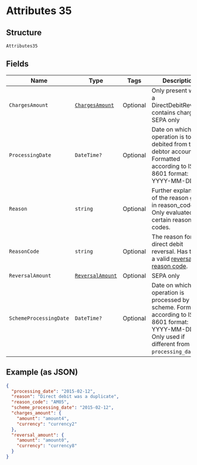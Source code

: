 
# Attributes 35

## Structure

`Attributes35`

## Fields

| Name | Type | Tags | Description |
|  --- | --- | --- | --- |
| `ChargesAmount` | [`ChargesAmount`](../../doc/models/charges-amount.md) | Optional | Only present when a DirectDebitReversal contains charges. SEPA only |
| `ProcessingDate` | `DateTime?` | Optional | Date on which the operation is to be debited from the debtor account. Formatted according to ISO 8601 format: YYYY-MM-DD. |
| `Reason` | `string` | Optional | Further explanation of the reason given in reason_code. Only evaluated for certain reason codes. |
| `ReasonCode` | `string` | Optional | The reason for the direct debit reversal. Has to be a valid [reversal reason code](http://api-docs.form3.tech/api.html#enumerations-reversal-reason-codes). |
| `ReversalAmount` | [`ReversalAmount`](../../doc/models/reversal-amount.md) | Optional | SEPA only |
| `SchemeProcessingDate` | `DateTime?` | Optional | Date on which the operation is processed by the scheme. Formatted according to ISO 8601 format: YYYY-MM-DD. Only used if different from `processing_date`. |

## Example (as JSON)

```json
{
  "processing_date": "2015-02-12",
  "reason": "Direct debit was a duplicate",
  "reason_code": "AM05",
  "scheme_processing_date": "2015-02-12",
  "charges_amount": {
    "amount": "amount4",
    "currency": "currency2"
  },
  "reversal_amount": {
    "amount": "amount0",
    "currency": "currency8"
  }
}
```

